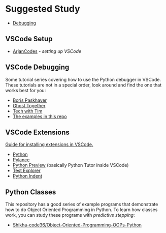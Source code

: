 # Suggested Study

- [Debugging](./debugging.md)

## VSCode Setup

- [ArjanCodes](https://www.youtube.com/watch?v=fj2tuTIcUys) - _setting up VSCode_

## VSCode Debugging

Some tutorial series covering how to use the Python debugger in VSCode. These tutorials are not in a special order, look around and find the one that works best for you:

- [Boris Paskhaver](https://www.youtube.com/playlist?list=PLQzZ4krxwT9Yay3kz8ly4wXiYJHzMtsWi)
- [Ghost Together](https://www.youtube.com/watch?v=oCcTiRGPogQ)
- [Tech with Tim](https://www.youtube.com/watch?v=7qZBwhSlfOo)
- [The examples in this repo](https://denepo.js.org/watch/?url=https://raw.githubusercontent.com/MIT-Emerging-Talent/debugging/main/0_stepping_through/guide.mp4)

## VSCode Extensions

[Guide for installing extensions in VSCode.](https://code.visualstudio.com/learn/get-started/extensions)

- [Python](https://marketplace.visualstudio.com/items?itemName=ms-python.python)
- [Pylance](https://marketplace.visualstudio.com/items?itemName=ms-python.vscode-pylance)
- [Python Preview](https://marketplace.visualstudio.com/items?itemName=dongli.python-preview) (basically Python Tutor inside VSCode)
- [Test Explorer](https://marketplace.visualstudio.com/items?itemName=LittleFoxTeam.vscode-python-test-adapter)
- [Python Indent](https://marketplace.visualstudio.com/items?itemName=KevinRose.vsc-python-indent)

## Python Classes

This repository has a good series of example programs that demonstrate how to do Object Oriented Programming in Python. To learn how classes work, you can study these programs with _predictive stepping_:

- [Shikha-code36/Object-Oriented-Programming-OOPs-Python](https://github.com/Shikha-code36/Object-Oriented-Programming-OOPs-Python)
